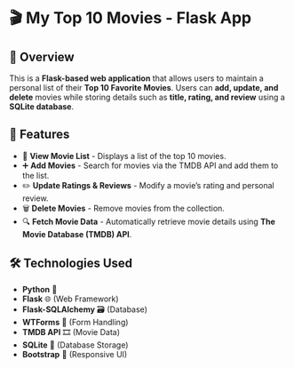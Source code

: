 # 🎬 My Top 10 Movies - Flask App  

## 📌 Overview  
This is a **Flask-based web application** that allows users to maintain a personal list of their **Top 10 Favorite Movies**. Users can **add, update, and delete** movies while storing details such as **title, rating, and review** using a **SQLite database**.

## 🚀 Features  
- 🎥 **View Movie List** - Displays a list of the top 10 movies.  
- ➕ **Add Movies** - Search for movies via the TMDB API and add them to the list.  
- ✏️ **Update Ratings & Reviews** - Modify a movie’s rating and personal review.  
- 🗑️ **Delete Movies** - Remove movies from the collection.  
- 🔍 **Fetch Movie Data** - Automatically retrieve movie details using **The Movie Database (TMDB) API**.

## 🛠️ Technologies Used  
- **Python** 🐍  
- **Flask** 🌐 (Web Framework)  
- **Flask-SQLAlchemy** 🗃️ (Database)  
- **WTForms** 📝 (Form Handling)  
- **TMDB API** 🎞️ (Movie Data)  
- **SQLite** 🏢 (Database Storage)  
- **Bootstrap** 🎨 (Responsive UI)  
